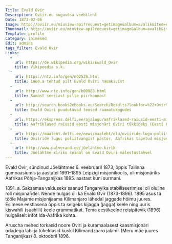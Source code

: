 ```yaml
---
Title: Evald Ovir
Description: Oviir.eu suguvõsa veebileht
Date: 1873-02-06
Image: http://oviir.eu/miuview-api?request=getimage&album=avalik&item=evald-ovir-2.jpg&size=600&mode=longest
Thumbnail: http://oviir.eu/miuview-api?request=getimage&album=avalik&item=evald-ovir-2.jpg&size=600&mode=square
Template: profile
Category: inimesed
Edit: admins
tags_filter: Evald Ovir
Links:
  -
    url: https://de.wikipedia.org/wiki/Ewald_Ovir
    title: Vikipeedia s.k.
  -
    url: https://ntz.info/gen/n02528.html
    title: 1960.a tehtud pilt Evald Oviri hauakivist
  -
    url: http://www.ntz.info/gen/b00988.html
    title: Samast seeriast pilte piirkonnast
  -
    url: http://search.books2ebooks.eu/Search/Results?lookfor=%22+Ovir%2C+Evald%2C%22&type=Subject
    title: Evald Oviri puudutavad teosed raamatukogudes
  -
    url: https://ekspress.delfi.ee/ajalugu/aafriklased-raiusid-eesti-misjonari-oviri-tukkideks?id=72443411
    title: Aafriklased raiusid eesti misjonäri Oviri tükkideks (Eesti Ekspress 16.09.2015)
  -
    url: https://maaleht.delfi.ee/news/maaleht/elu/oviiride-lugu-poliitvangist-pastor-aafrikas-tapetud-misjonar-riigikontrolor?id=23958517
    title: Oviiride lugu: poliitvangist pastor, Aafrikas tapetud misjonär, riigikontrolör... (Maaleht 07.08.2008)
  -
    url: http://www.palverand.ee/jõelähtme-kirik
    title: Jõelähtme kiriku seinal on Evald Oviri mälestustahvel
---
```


Evald Ovir, sündinud Jõelähtmes 6. veebruaril 1873, õppis Tallinna gümnaasiumis ja aastatel 1891–1895 Leipzigi misjonikoolis,
oli misjonäriks Aafrikas Põhja-Tanganijkas 1895. aastast kuni surmani.

1891\. a. Saksamaa valduseks saanud Tanganyika stabiliseerimisel oli oluline roll misjonäridel.
Nende hulgas oli ka Evald Ovir (1873-1896). 1895 asus ta tööle Majame misjonijaama Kilimanjaro lähedal jaggade hõimu juures.
Esimese eestlasena õppis ta selgeks kijagga (jagga) keele ning uuris kiswahili (suahiili) keele grammatikat.
Tema eestikeelne reisipäevik (1896) hulgaliselt infot Ida-Aafrika kohta.

Aruscha mehed torkasid noore Oviri ja kuramaalasest kaasmisjonäri odadega läbi ja
tükeldasid kuskil Kilimandzaaro jalamil (Meru mäe juures Tanganijkas) 8. oktoobril 1896.
